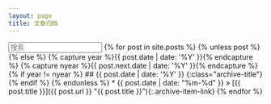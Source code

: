 ```yaml
---
layout: page
title: 文章归档
---
```

<input class="page-search-input" type="text" placeholder="搜索" />
{% for post in site.posts %}
{% unless post %}
{% else %}
{% capture year %}{{ post.date | date: '%Y' }}{% endcapture %}
{% capture nyear %}{{ post.next.date | date: '%Y' }}{% endcapture %}
{% if year != nyear %}
## {{ post.date | date: '%Y' }}
{:class="archive-title"}
{% endif %}
{% endunless %}
* {{ post.date | date: "%m-%d" }} &raquo; [{{ post.title }}]({{ post.url }} "{{ post.title }}"){:.archive-item-link}
{% endfor %}